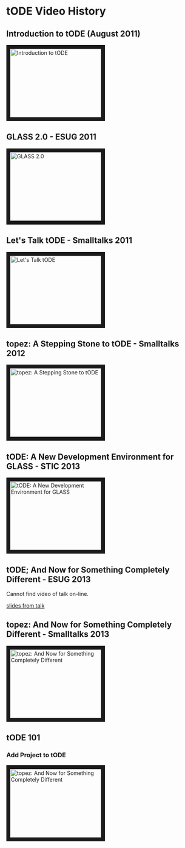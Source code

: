 # tODE Video History

## Introduction to tODE (August 2011)

<a href="http://www.youtube.com/watch?feature=player_embedded&v=FGkdXwGtfd8
" target="_blank"><img src="http://img.youtube.com/vi/FGkdXwGtfd8/0.jpg" 
alt="Introduction to tODE" width="240" height="180" border="10" /></a>

## GLASS 2.0 - ESUG 2011

<a href="http://www.youtube.com/watch?feature=player_embedded&v=l7uOU9KZKYE
" target="_blank"><img src="http://img.youtube.com/vi/l7uOU9KZKYE/0.jpg" 
alt="GLASS 2.0" width="240" height="180" border="10" /></a>

## Let's Talk tODE - Smalltalks 2011

<a href="http://www.youtube.com/watch?feature=player_embedded&v=gIy-IBFiZjU
" target="_blank"><img src="http://img.youtube.com/vi/gIy-IBFiZjU/0.jpg" 
alt="Let's Talk tODE" width="240" height="180" border="10" /></a>

## topez: A Stepping Stone to tODE - Smalltalks 2012

<a href="http://www.youtube.com/watch?feature=player_embedded&v=pIp_Y46iB_I
" target="_blank"><img src="http://img.youtube.com/vi/pIp_Y46iB_I/0.jpg" 
alt="topez: A Stepping Stone to tODE" width="240" height="180" border="10" /></a>

## tODE: A New Development Environment for GLASS - STIC 2013

<a href="http://www.youtube.com/watch?feature=player_embedded&v=N2HyBW8pxgU
" target="_blank"><img src="http://img.youtube.com/vi/N2HyBW8pxgU/0.jpg" 
alt="tODE: A New Development Environment for GLASS" width="240" height="180" border="10" /></a>

## tODE; And Now for Something Completely Different - ESUG 2013

Cannot find video of talk on-line.

[slides from talk](http://www.slideshare.net/esug/tode-and-now-for-something-completely-different)

## topez: And Now for Something Completely Different - Smalltalks 2013

<a href="http://www.youtube.com/watch?feature=player_embedded&v=m4LcZ4_1Yic
" target="_blank"><img src="http://img.youtube.com/vi/m4LcZ4_1Yic/0.jpg" 
alt="topez: And Now for Something Completely Different" width="240" height="180" border="10" /></a>

## tODE 101
### Add Project to tODE

<a href="http://www.youtube.com/watch?feature=player_embedded&v=AlB1B0wtX8c
" target="_blank"><img src="http://img.youtube.com/vi/AlB1B0wtX8c/0.jpg" 
alt="topez: And Now for Something Completely Different" width="240" height="180" border="10" /></a>

